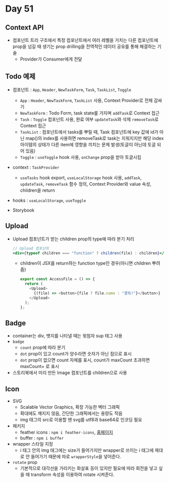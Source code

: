 # Day 51

## Context API

- 컴포넌트 트리 구조에서 특정 컴포넌트에서 여러 레벨을 거치는 다른 컴포넌트에 prop을 넘길 때 생기는 prop drilling을 전역적인 데이터 공유를 통해 해결하는 기술
  - Provider가 Consumer에게 전달

## Todo 예제

- 컴포넌트 : `App`, `Header`, `NewTaskForm`, `Task`, `TaskList`, `Toggle`

  - `App` : `Header`, `NewTaskForm`, `TaskList` 사용, Context Provider로 전체 감싸기
  - `NewTaskForm` : Todo Form, task state를 가지며 `addTask`로 Context 접근
  - `Task` : `Toggle` 컴포넌트 사용, 완료 여부 `updateTask`와 삭제 `removeTask`로 Context 접근
  - `TaskList` : 컴포넌트에서 tasks를 뿌릴 때, Task 컴포넌트에 key 값에 id가 아닌 map()의 index를 사용하면 removeTask로 task는 지워지지만 해당 index 아이템의 상태가 다른 item에 영향을 끼치는 문제 발생(토글이 아닌데 토글 되어 있음)
  - `Toggle` : `useToggle` hook 사용, `onChange` prop을 받아 토글시킴

- context : `TaskProvider`
  - `useTasks` hook export, `useLocalStorage` hook 사용, `addTask`, `updateTask`, `removeTask` 함수 정의, Context Provider와 value 속성, children을 return
- hooks : `useLocalStorage`, `useToggle`
- Storybook

## Upload

- Upload 컴포넌트가 받는 children prop의 type에 따라 분기 처리
  ```jsx
  // Upload 컴포넌트
  <div>{typeof children === "function" ? children(file) : children}</div>
  ```
  - children이 JSX를 return하는 function type인 경우(아니면 children 뿌려줌)
    ```js
    export const AccessFile = () => {
      return (
        <Upload>
          {(file) => <button>{file ? file.name : "클릮!"}</button>}
        </Upload>
      );
    };
    ```

## Badge

- container는 div, 뱃지를 나타낼 때는 윗첨자 sup 태그 사용
- `badge`
  - `count` prop에 따라 분기
  - `dot` prop이 있고 count가 양수라면 숫자가 아닌 점으로 표시
  - `dot` prop이 없으면 count 자체를 표시, count가 maxCount 초과하면 maxCount+ 로 표시
- 스토리북에서 미리 만든 Image 컴포넌트를 children으로 사용

## Icon

- SVG
  - Scalable Vector Graphics, 확장 가능한 벡터 그래픽
  - 확대에도 깨지지 않음, 간단한 그래픽에서는 용량도 작음
  - img 태그의 src로 이용할 땐 svg를 utf8과 base64로 인코딩 필요
- 패키지
  - feather icons : `npm i feather-icons`, [홈페이지](https://feathericons.com/)
  - buffer : `npm i buffer`
- wrapper 스타일 지정
  - i 태그 안의 img 태그에는 size가 들어가지만 wrapper로 쓰이는 i 태그에 제대로 안 들어가기 때문에 따로 `wrapperStyle`을 넣어준다.
- `rotate` prop
  - 기본적으로 대각선을 가리키는 화살표 등이 있지만 필요에 따라 회전을 넣고 싶을 때 transform 속성을 이용하여 rotate 시켜준다.
